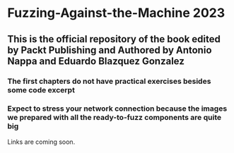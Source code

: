 # Fuzzing-Against-the-Machine 2023

## This is the official repository of the book edited by Packt Publishing and Authored by Antonio Nappa and Eduardo Blazquez Gonzalez

### The first chapters do not have practical exercises besides some code excerpt
### Expect to stress your network connection because the images we prepared with all the ready-to-fuzz components are quite big

Links are coming soon.
